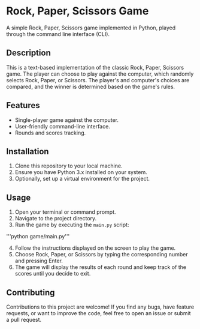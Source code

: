 # Rock, Paper, Scissors Game

A simple Rock, Paper, Scissors game implemented in Python, played through the command line interface (CLI).

## Description

This is a text-based implementation of the classic Rock, Paper, Scissors game. The player can choose to play against the computer, which randomly selects Rock, Paper, or Scissors. The player's and computer's choices are compared, and the winner is determined based on the game's rules.

## Features

- Single-player game against the computer.
- User-friendly command-line interface.
- Rounds and scores tracking.

## Installation

1. Clone this repository to your local machine.
2. Ensure you have Python 3.x installed on your system.
3. Optionally, set up a virtual environment for the project.

## Usage

1. Open your terminal or command prompt.
2. Navigate to the project directory.
3. Run the game by executing the `main.py` script:

'''python game/main.py'''

4. Follow the instructions displayed on the screen to play the game.
5. Choose Rock, Paper, or Scissors by typing the corresponding number and pressing Enter.
6. The game will display the results of each round and keep track of the scores until you decide to exit.

## Contributing

Contributions to this project are welcome! If you find any bugs, have feature requests, or want to improve the code, feel free to open an issue or submit a pull request.
